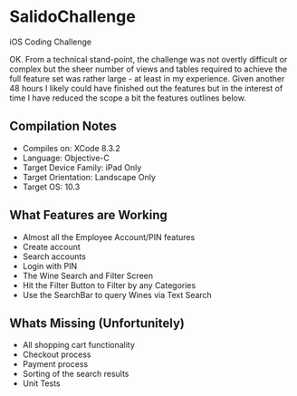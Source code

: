 # SalidoChallenge
iOS Coding Challenge

OK.  From a technical stand-point, the challenge was not overtly difficult or complex but the sheer number of views and tables required to achieve the full feature set was rather large - at least in my experience.  Given another 48 hours I likely could have finished out the features but in the interest of time I have reduced the scope a bit the features outlines below.

## Compilation Notes
- Compiles on: XCode 8.3.2
- Language: Objective-C
- Target Device Family: iPad Only
- Target Orientation: Landscape Only
- Target OS: 10.3

## What Features are Working
- Almost all the Employee Account/PIN features
 - Create account
 - Search accounts
 - Login with PIN
- The Wine Search and Filter Screen
 - Hit the Filter Button to Filter by any Categories
 - Use the SearchBar to query Wines via Text Search

## Whats Missing (Unfortunitely)
- All shopping cart functionality
- Checkout process
- Payment process
- Sorting of the search results
- Unit Tests


